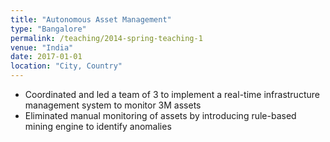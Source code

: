 ```yaml
---
title: "Autonomous Asset Management"
type: "Bangalore"
permalink: /teaching/2014-spring-teaching-1
venue: "India"
date: 2017-01-01
location: "City, Country"
---
```


* Coordinated and led a team of 3 to implement a real-time infrastructure management system to monitor 3M assets
* Eliminated manual monitoring of assets by introducing rule-based mining engine to identify anomalies